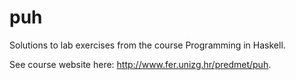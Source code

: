 # puh

Solutions to lab exercises from the course Programming in Haskell.

See course website here: http://www.fer.unizg.hr/predmet/puh.

